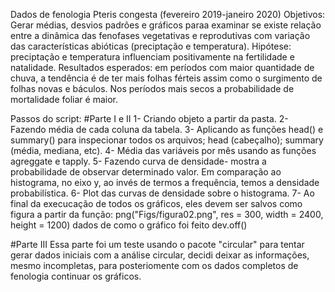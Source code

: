 Dados de fenologia Pteris congesta (fevereiro 2019-janeiro 2020)
Objetivos: 
  Gerar médias, desvios padrões e gráficos paraa examinar se existe relação entre a dinâmica das fenofases vegetativas e reprodutivas com variação das características abióticas (preciptação e temperatura).
Hipótese: preciptação e temperatura influenciam positivamente na fertilidade e natalidade.
Resultados esperados: em períodos com maior quantidade de chuva, a tendência é de ter mais folhas férteis assim como o surgimento de folhas novas e báculos. Nos períodos mais secos a probabilidade de mortalidade foliar é maior. 

Passos do script:
#Parte I e II
1- Criando objeto a partir da pasta.
2- Fazendo média de cada coluna da tabela.
3- Aplicando as funções head() e summary() para inspecionar todos os arquivos; head (cabeçalho); summary (média, mediana, etc).
4- Média das variáveis por mês usando as funções agreggate e tapply.
5- Fazendo curva de densidade- mostra a probabilidade de observar determinado valor. Em comparação ao histograma, no eixo y, ao invés de termos a frequência, temos a densidade probabilística.
6- Plot das curvas de densidade sobre o histograma.
7- Ao final da execucação de todos os gráficos, eles devem ser salvos como figura a partir da função: png("Figs/figura02.png", res = 300, width = 2400, height = 1200)
dados de como o gráfico foi feito
dev.off()


#Parte III
Essa parte foi um teste usando o pacote "circular" para tentar gerar dados iniciais com a análise circular, decidi deixar as informações, mesmo incompletas, para posteriomente com os dados completos de fenologia continuar os gráficos. 
